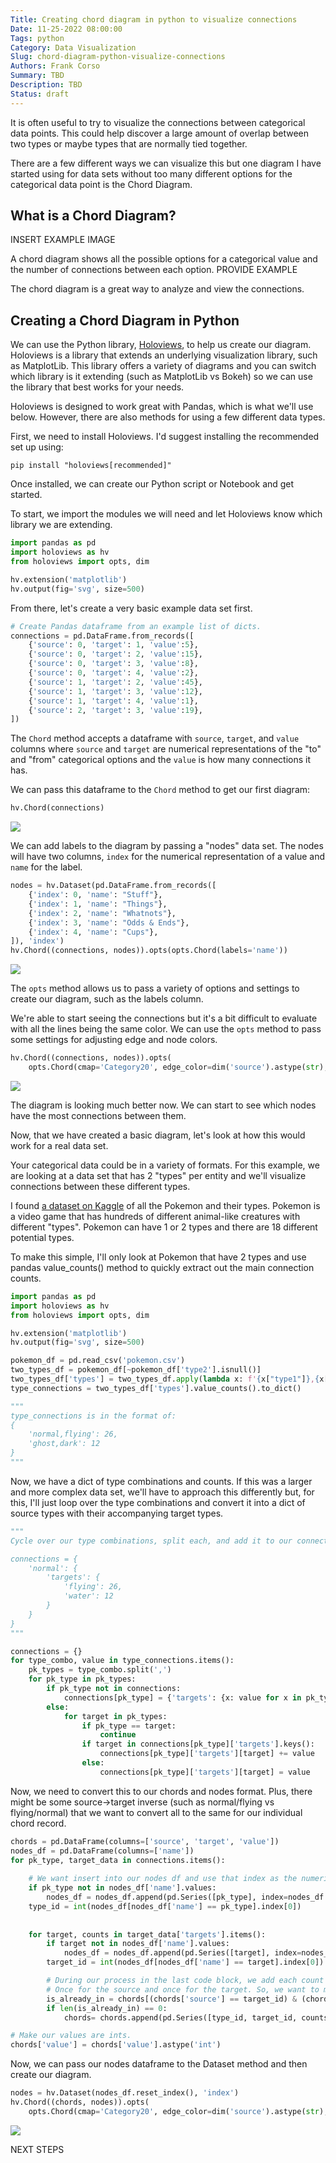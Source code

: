 ```yaml
---
Title: Creating chord diagram in python to visualize connections
Date: 11-25-2022 08:00:00
Tags: python
Category: Data Visualization
Slug: chord-diagram-python-visualize-connections
Authors: Frank Corso
Summary: TBD
Description: TBD
Status: draft
---
```

It is often useful to try to visualize the connections between categorical data points. This could help discover a large amount of overlap between two types or maybe types that are normally tied together.

There are a few different ways we can visualize this but one diagram I have started using for data sets without too many different options for the categorical data point is the Chord Diagram.

## What is a Chord Diagram?

INSERT EXAMPLE IMAGE

A chord diagram shows all the possible options for a categorical value and the number of connections between each option. PROVIDE EXAMPLE

The chord diagram is a great way to analyze and view the connections.

## Creating a Chord Diagram in Python

We can use the Python library, [Holoviews](https://holoviews.org/index.html), to help us create our diagram. Holoviews is a library that extends an underlying visualization library, such as MatplotLib. This library offers a variety of diagrams and you can switch which library is it extending (such as MatplotLib vs Bokeh) so we can use the library that best works for your needs.

Holoviews is designed to work great with Pandas, which is what we'll use below. However, there are also methods for using a few different data types.

First, we need to install Holoviews. I'd suggest installing the recommended set up using:

`pip install "holoviews[recommended]"`

Once installed, we can create our Python script or Notebook and get started.

To start, we import the modules we will need and let Holoviews know which library we are extending.

```python
import pandas as pd
import holoviews as hv
from holoviews import opts, dim

hv.extension('matplotlib')
hv.output(fig='svg', size=500)
```

From there, let's create a very basic example data set first.

```python
# Create Pandas dataframe from an example list of dicts.
connections = pd.DataFrame.from_records([
    {'source': 0, 'target': 1, 'value':5},
    {'source': 0, 'target': 2, 'value':15},
    {'source': 0, 'target': 3, 'value':8},
    {'source': 0, 'target': 4, 'value':2},
    {'source': 1, 'target': 2, 'value':45},
    {'source': 1, 'target': 3, 'value':12},
    {'source': 1, 'target': 4, 'value':1},
    {'source': 2, 'target': 3, 'value':19},
])
```

The `Chord` method accepts a dataframe with `source`, `target`, and `value` columns where `source` and `target` are numerical representations of the "to" and "from" categorical options and the `value` is how many connections it has.

We can pass this dataframe to the `Chord` method to get our first diagram:

```python
hv.Chord(connections)
```

![]({static}/images/chord-example-1.svg)

We can add labels to the diagram by passing a "nodes" data set. The nodes will have two columns, `index` for the numerical representation of a value and `name` for the label.

```python
nodes = hv.Dataset(pd.DataFrame.from_records([
    {'index': 0, 'name': "Stuff"},
    {'index': 1, 'name': "Things"},
    {'index': 2, 'name': "Whatnots"},
    {'index': 3, 'name': "Odds & Ends"},
    {'index': 4, 'name': "Cups"},
]), 'index')
hv.Chord((connections, nodes)).opts(opts.Chord(labels='name'))
```

![]({static}/images/chord-example-2.svg)

The `opts` method allows us to pass a variety of options and settings to create our diagram, such as the labels column.

We're able to start seeing the connections but it's a bit difficult to evaluate with all the lines being the same color. We can use the `opts` method to pass some settings for adjusting edge and node colors.

```python
hv.Chord((connections, nodes)).opts(
    opts.Chord(cmap='Category20', edge_color=dim('source').astype(str), labels='name', node_color=dim('index').astype(str)))
```

![]({static}/images/chord-example-3.svg)

The diagram is looking much better now. We can start to see which nodes have the most connections between them.

Now, that we have created a basic diagram, let's look at how this would work for a real data set.

Your categorical data could be in a variety of formats. For this example, we are looking at a data set that has 2 "types" per entity and we'll visualize connections between these different types.

I found [a dataset on Kaggle](https://www.kaggle.com/datasets/rounakbanik/pokemon) of all the Pokemon and their types. Pokemon is a video game that has hundreds of different animal-like creatures with different "types". Pokemon can have 1 or 2 types and there are 18 different potential types.

To make this simple, I'll only look at Pokemon that have 2 types and use pandas value_counts() method to quickly extract out the main connection counts.

```python
import pandas as pd
import holoviews as hv
from holoviews import opts, dim

hv.extension('matplotlib')
hv.output(fig='svg', size=500)
```

```python
pokemon_df = pd.read_csv('pokemon.csv')
two_types_df = pokemon_df[~pokemon_df['type2'].isnull()]
two_types_df['types'] = two_types_df.apply(lambda x: f'{x["type1"]},{x["type2"]}', axis=1)
type_connections = two_types_df['types'].value_counts().to_dict()

"""
type_connections is in the format of:
{
    'normal,flying': 26,
    'ghost,dark': 12
}
"""
```

Now, we have a dict of type combinations and counts. If this was a larger and more complex data set, we'll have to approach this differently but, for this, I'll just loop over the type combinations and convert it into a dict of source types with their accompanying target types.

```python
"""
Cycle over our type combinations, split each, and add it to our connections dict to end up with a format like:

connections = {
    'normal': {
        'targets': {
            'flying': 26,
            'water': 12
        }
    }
}
"""

connections = {}
for type_combo, value in type_connections.items():
    pk_types = type_combo.split(',')
    for pk_type in pk_types:
        if pk_type not in connections:
            connections[pk_type] = {'targets': {x: value for x in pk_types if x != pk_type}}
        else:
            for target in pk_types:
                if pk_type == target:
                    continue
                if target in connections[pk_type]['targets'].keys():
                    connections[pk_type]['targets'][target] += value
                else:
                    connections[pk_type]['targets'][target] = value
```

Now, we need to convert this to our chords and nodes format. Plus, there might be some source->target inverse (such as normal/flying vs flying/normal) that we want to convert all to the same for our individual chord record.

```python
chords = pd.DataFrame(columns=['source', 'target', 'value'])
nodes_df = pd.DataFrame(columns=['name'])
for pk_type, target_data in connections.items():
    
    # We want insert into our nodes df and use that index as the numerical representation in chords dataframe.
    if pk_type not in nodes_df['name'].values:
        nodes_df = nodes_df.append(pd.Series([pk_type], index=nodes_df.columns), ignore_index=True)
    type_id = int(nodes_df[nodes_df['name'] == pk_type].index[0])
    
    
    for target, counts in target_data['targets'].items():
        if target not in nodes_df['name'].values:
            nodes_df = nodes_df.append(pd.Series([target], index=nodes_df.columns), ignore_index=True)
        target_id = int(nodes_df[nodes_df['name'] == target].index[0])

        # During our process in the last code block, we add each count twice:
        # Once for the source and once for the target. So, we want to make sure we add it only once.
        is_already_in = chords[(chords['source'] == target_id) & (chords['target'] == type_id)]
        if len(is_already_in) == 0:
            chords= chords.append(pd.Series([type_id, target_id, counts], index=chords.columns), ignore_index=True)

# Make our values are ints.
chords['value'] = chords['value'].astype('int')
```

Now, we can pass our nodes dataframe to the Dataset method and then create our diagram.

```python
nodes = hv.Dataset(nodes_df.reset_index(), 'index')
hv.Chord((chords, nodes)).opts(
    opts.Chord(cmap='Category20', edge_color=dim('source').astype(str), labels='name', node_color=dim('index').astype(str)))
```

![]({static}/images/chord-example-pokemon.svg)


NEXT STEPS